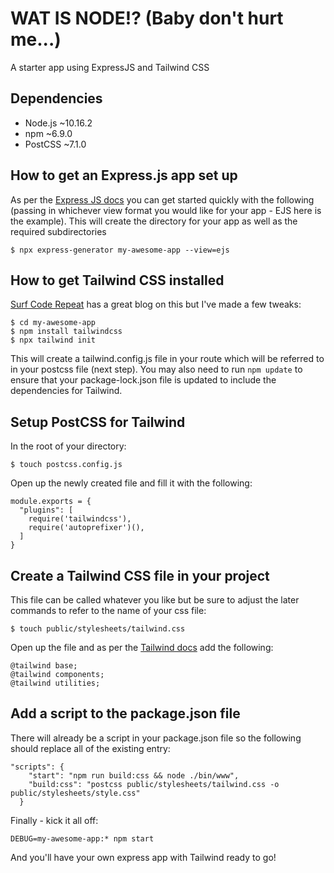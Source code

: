 # WAT IS NODE!? (Baby don't hurt me...)
A starter app using ExpressJS and Tailwind CSS

## Dependencies

* Node.js ~10.16.2
* npm ~6.9.0
* PostCSS ~7.1.0

## How to get an Express.js app set up

As per the [Express JS docs](https://expressjs.com/en/starter/generator.html)
you can get started quickly with the following (passing in whichever view format
you would like for your app - EJS here is the example). This will create the 
directory for your app as well as the required subdirectories

```
$ npx express-generator my-awesome-app --view=ejs
```

## How to get Tailwind CSS installed

[Surf Code Repeat](https://surfcoderepeat.com/express-tailwind) has a great blog
on this but I've made a few tweaks:

```
$ cd my-awesome-app
$ npm install tailwindcss
$ npx tailwind init
```

This will create a tailwind.config.js file in your route which will be referred
to in your postcss file (next step). You may also need to run `npm update` to 
ensure that your package-lock.json file is updated to include the dependencies 
for Tailwind.

## Setup PostCSS for Tailwind

In the root of your directory:

```
$ touch postcss.config.js
```

Open up the newly created file and fill it with the following:

```
module.exports = {
  "plugins": [
    require('tailwindcss'),
    require('autoprefixer')(),
  ]
}
```

## Create a Tailwind CSS file in your project

This file can be called whatever you like but be sure to adjust the later
commands to refer to the name of your css file:

```
$ touch public/stylesheets/tailwind.css
```

Open up the file and as per the [Tailwind docs](https://tailwindcss.com/docs/installation)
add the following:

```
@tailwind base;
@tailwind components;
@tailwind utilities;
```


## Add a script to the package.json file

There will already be a script in your package.json file so the following should
replace all of the existing entry:

```
"scripts": {
    "start": "npm run build:css && node ./bin/www",
    "build:css": "postcss public/stylesheets/tailwind.css -o public/stylesheets/style.css"
  }
```

Finally - kick it all off:

```
DEBUG=my-awesome-app:* npm start
```

And you'll have your own express app with Tailwind ready to go!
